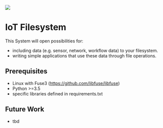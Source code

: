 ![](https://github.com/th-os/iotfs/workflows/IoTFS/badge.svg)

# IoT Filesystem

This System will open possibilities for:
- including data (e.g. sensor, network, workflow data) to your filesystem.
- writing simple applications that use these data through file operations.

## Prerequisites

- Linux with Fuse3 (https://github.com/libfuse/libfuse)
- Python >=3.5
- specific libraries defined in requirements.txt

## Future Work

- tbd
